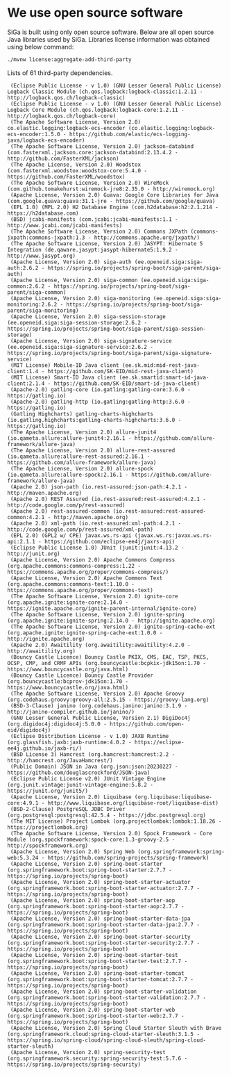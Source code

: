 # We use open source software
SiGa is built using only open source software. Below are all open source Java libraries used by SiGa. 
Libraries license information was obtained using below command:

```bash
./mvnw license:aggregate-add-third-party
```

Lists of 61 third-party dependencies.

     (Eclipse Public License - v 1.0) (GNU Lesser General Public License) Logback Classic Module (ch.qos.logback:logback-classic:1.2.11 - http://logback.qos.ch/logback-classic)
     (Eclipse Public License - v 1.0) (GNU Lesser General Public License) Logback Core Module (ch.qos.logback:logback-core:1.2.11 - http://logback.qos.ch/logback-core)
     (The Apache Software License, Version 2.0) co.elastic.logging:logback-ecs-encoder (co.elastic.logging:logback-ecs-encoder:1.5.0 - https://github.com/elastic/ecs-logging-java/logback-ecs-encoder)
     (The Apache Software License, Version 2.0) jackson-databind (com.fasterxml.jackson.core:jackson-databind:2.13.4.2 - http://github.com/FasterXML/jackson)
     (The Apache License, Version 2.0) Woodstox (com.fasterxml.woodstox:woodstox-core:5.4.0 - https://github.com/FasterXML/woodstox)
     (The Apache Software License, Version 2.0) WireMock (com.github.tomakehurst:wiremock-jre8:2.35.0 - http://wiremock.org)
     (Apache License, Version 2.0) Guava: Google Core Libraries for Java (com.google.guava:guava:31.1-jre - https://github.com/google/guava)
     (EPL 1.0) (MPL 2.0) H2 Database Engine (com.h2database:h2:2.1.214 - https://h2database.com)
     (BSD) jcabi-manifests (com.jcabi:jcabi-manifests:1.1 - http://www.jcabi.com/jcabi-manifests)
     (The Apache Software License, Version 2.0) Commons JXPath (commons-jxpath:commons-jxpath:1.3 - http://commons.apache.org/jxpath/)
     (The Apache Software License, Version 2.0) JASYPT: Hibernate 5 Integration (de.qaware.jasypt:jasypt-hibernate5:1.9.2 - http://www.jasypt.org)
     (Apache License, Version 2.0) siga-auth (ee.openeid.siga:siga-auth:2.6.2 - https://spring.io/projects/spring-boot/siga-parent/siga-auth)
     (Apache License, Version 2.0) siga-common (ee.openeid.siga:siga-common:2.6.2 - https://spring.io/projects/spring-boot/siga-parent/siga-common)
     (Apache License, Version 2.0) siga-monitoring (ee.openeid.siga:siga-monitoring:2.6.2 - https://spring.io/projects/spring-boot/siga-parent/siga-monitoring)
     (Apache License, Version 2.0) siga-session-storage (ee.openeid.siga:siga-session-storage:2.6.2 - https://spring.io/projects/spring-boot/siga-parent/siga-session-storage)
     (Apache License, Version 2.0) siga-signature-service (ee.openeid.siga:siga-signature-service:2.6.2 - https://spring.io/projects/spring-boot/siga-parent/siga-signature-service)
     (MIT License) Mobile-ID Java client (ee.sk.mid:mid-rest-java-client:1.4 - https://github.com/SK-EID/mid-rest-java-client)
     (MIT License) Smart-ID Java client (ee.sk.smartid:smart-id-java-client:2.1.4 - https://github.com/SK-EID/smart-id-java-client)
     (Apache-2.0) gatling-core (io.gatling:gatling-core:3.6.0 - https://gatling.io)
     (Apache-2.0) gatling-http (io.gatling:gatling-http:3.6.0 - https://gatling.io)
     (Gatling Highcharts) gatling-charts-highcharts (io.gatling.highcharts:gatling-charts-highcharts:3.6.0 - https://gatling.io)
     (The Apache License, Version 2.0) allure-junit4 (io.qameta.allure:allure-junit4:2.16.1 - https://github.com/allure-framework/allure-java)
     (The Apache License, Version 2.0) allure-rest-assured (io.qameta.allure:allure-rest-assured:2.16.1 - https://github.com/allure-framework/allure-java)
     (The Apache License, Version 2.0) allure-spock (io.qameta.allure:allure-spock:2.16.1 - https://github.com/allure-framework/allure-java)
     (Apache 2.0) json-path (io.rest-assured:json-path:4.2.1 - http://maven.apache.org)
     (Apache 2.0) REST Assured (io.rest-assured:rest-assured:4.2.1 - http://code.google.com/p/rest-assured)
     (Apache 2.0) rest-assured-common (io.rest-assured:rest-assured-common:4.2.1 - http://maven.apache.org)
     (Apache 2.0) xml-path (io.rest-assured:xml-path:4.2.1 - http://code.google.com/p/rest-assured/xml-path)
     (EPL 2.0) (GPL2 w/ CPE) javax.ws.rs-api (javax.ws.rs:javax.ws.rs-api:2.1.1 - https://github.com/eclipse-ee4j/jaxrs-api)
     (Eclipse Public License 1.0) JUnit (junit:junit:4.13.2 - http://junit.org)
     (Apache License, Version 2.0) Apache Commons Compress (org.apache.commons:commons-compress:1.22 - https://commons.apache.org/proper/commons-compress/)
     (Apache License, Version 2.0) Apache Commons Text (org.apache.commons:commons-text:1.10.0 - https://commons.apache.org/proper/commons-text)
     (The Apache Software License, Version 2.0) ignite-core (org.apache.ignite:ignite-core:2.14.0 - https://ignite.apache.org/ignite-parent-internal/ignite-core)
     (The Apache Software License, Version 2.0) ignite-spring (org.apache.ignite:ignite-spring:2.14.0 - http://ignite.apache.org)
     (The Apache Software License, Version 2.0) ignite-spring-cache-ext (org.apache.ignite:ignite-spring-cache-ext:1.0.0 - http://ignite.apache.org)
     (Apache 2.0) Awaitility (org.awaitility:awaitility:4.2.0 - http://awaitility.org)
     (Bouncy Castle Licence) Bouncy Castle PKIX, CMS, EAC, TSP, PKCS, OCSP, CMP, and CRMF APIs (org.bouncycastle:bcpkix-jdk15on:1.70 - https://www.bouncycastle.org/java.html)
     (Bouncy Castle Licence) Bouncy Castle Provider (org.bouncycastle:bcprov-jdk15on:1.70 - https://www.bouncycastle.org/java.html)
     (The Apache Software License, Version 2.0) Apache Groovy (org.codehaus.groovy:groovy-all:2.5.15 - https://groovy-lang.org)
     (BSD-3-Clause) janino (org.codehaus.janino:janino:3.1.9 - http://janino-compiler.github.io/janino/)
     (GNU Lesser General Public License, Version 2.1) DigiDoc4j (org.digidoc4j:digidoc4j:5.0.0 - https://github.com/open-eid/digidoc4j)
     (Eclipse Distribution License - v 1.0) JAXB Runtime (org.glassfish.jaxb:jaxb-runtime:4.0.2 - https://eclipse-ee4j.github.io/jaxb-ri/)
     (BSD License 3) Hamcrest (org.hamcrest:hamcrest:2.2 - http://hamcrest.org/JavaHamcrest/)
     (Public Domain) JSON in Java (org.json:json:20230227 - https://github.com/douglascrockford/JSON-java)
     (Eclipse Public License v2.0) JUnit Vintage Engine (org.junit.vintage:junit-vintage-engine:5.8.2 - https://junit.org/junit5/)
     (Apache License, Version 2.0) Liquibase (org.liquibase:liquibase-core:4.9.1 - http://www.liquibase.org/liquibase-root/liquibase-dist)
     (BSD-2-Clause) PostgreSQL JDBC Driver (org.postgresql:postgresql:42.5.4 - https://jdbc.postgresql.org)
     (The MIT License) Project Lombok (org.projectlombok:lombok:1.18.26 - https://projectlombok.org)
     (The Apache Software License, Version 2.0) Spock Framework - Core Module (org.spockframework:spock-core:1.3-groovy-2.5 - http://spockframework.org)
     (Apache License, Version 2.0) Spring Web (org.springframework:spring-web:5.3.24 - https://github.com/spring-projects/spring-framework)
     (Apache License, Version 2.0) spring-boot-starter (org.springframework.boot:spring-boot-starter:2.7.7 - https://spring.io/projects/spring-boot)
     (Apache License, Version 2.0) spring-boot-starter-actuator (org.springframework.boot:spring-boot-starter-actuator:2.7.7 - https://spring.io/projects/spring-boot)
     (Apache License, Version 2.0) spring-boot-starter-aop (org.springframework.boot:spring-boot-starter-aop:2.7.7 - https://spring.io/projects/spring-boot)
     (Apache License, Version 2.0) spring-boot-starter-data-jpa (org.springframework.boot:spring-boot-starter-data-jpa:2.7.7 - https://spring.io/projects/spring-boot)
     (Apache License, Version 2.0) spring-boot-starter-security (org.springframework.boot:spring-boot-starter-security:2.7.7 - https://spring.io/projects/spring-boot)
     (Apache License, Version 2.0) spring-boot-starter-test (org.springframework.boot:spring-boot-starter-test:2.7.7 - https://spring.io/projects/spring-boot)
     (Apache License, Version 2.0) spring-boot-starter-tomcat (org.springframework.boot:spring-boot-starter-tomcat:2.7.7 - https://spring.io/projects/spring-boot)
     (Apache License, Version 2.0) spring-boot-starter-validation (org.springframework.boot:spring-boot-starter-validation:2.7.7 - https://spring.io/projects/spring-boot)
     (Apache License, Version 2.0) spring-boot-starter-web (org.springframework.boot:spring-boot-starter-web:2.7.7 - https://spring.io/projects/spring-boot)
     (Apache License, Version 2.0) Spring Cloud Starter Sleuth with Brave (org.springframework.cloud:spring-cloud-starter-sleuth:3.1.5 - https://spring.io/spring-cloud/spring-cloud-sleuth/spring-cloud-starter-sleuth)
     (Apache License, Version 2.0) spring-security-test (org.springframework.security:spring-security-test:5.7.6 - https://spring.io/projects/spring-security)
